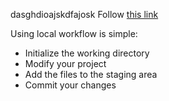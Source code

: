 
dasghdioajskdfajosk
Follow [this link](./)

Using local workflow is simple:

*	Initialize the working directory
*	Modify your project
*	Add the files to the staging area
*	Commit your changes


